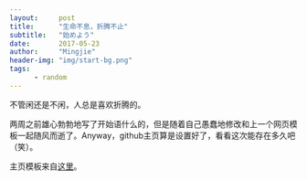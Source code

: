 ```yaml
---
layout:     post
title:      "生命不息，折腾不止"
subtitle:   "始めよう"
date:       2017-05-23
author:     "Mingjie"
header-img: "img/start-bg.png"
tags:
      - random
---
```


不管闲还是不闲，人总是喜欢折腾的。

两周之前雄心勃勃地写了开始语什么的，但是随着自己愚蠢地修改和上一个网页模板一起随风而逝了。Anyway，github主页算是设置好了，看看这次能存在多久吧（笑）。

主页模板来自[这里](https://github.com/Huxpro/huxblog-boilerplate)。

